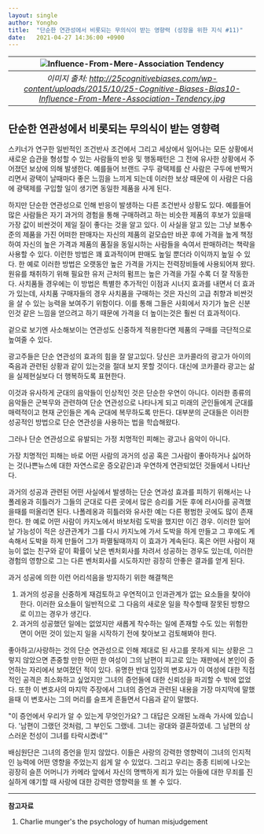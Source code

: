 ```yaml
---
layout: single
author: Yongho
title:  "단순한 연관성에서 비롯되는 무의식이 받는 영향력 (성장을 위한 지식 #11)"
date:   2021-04-27 14:36:00 +0900
---
```


| ![Influence-From-Mere-Association Tendency](https://25cognitivebiases.com/wp-content/uploads/2015/10/25-Cognitive-Biases-Bias10-Influence-From-Mere-Association-Tendency.jpg) |
| :--: |
| *이미지 출처: http://25cognitivebiases.com/wp-content/uploads/2015/10/25-Cognitive-Biases-Bias10-Influence-From-Mere-Association-Tendency.jpg* |

## 단순한 연관성에서 비롯되는 무의식이 받는 영향력

스키너가 연구한 일반적인 조건반사 조건에서 그리고 세상에서 일어나는 모든 상황에서 새로운 습관을 형성할 수 있는 사람들의 반응 및 행동패턴은 그 전에 유사한 상황에서 주어졌던 보상에 의해 발생한다. 예를들어 브랜드 구두 광택제를 산 사람은 구두에 반짝거리면서 광택이 날때마다 좋은 느낌을 느끼게 되는데 이러한 보상 때문에 이 사람은 다음에 광택제를 구입할 일이 생기면 동일한 제품을 사게 된다.

하지만 단순한 연관성으로 인해 반응이 발생하는 다른 조건반사 상황도 있다. 예를들어 많은 사람들은 자기 과거의 경험을 통해 구매하려고 하는 비슷한 제품의 후보가 있을때 가장 값이 비싼것이 제일 질이 좋다는 것을 알고 있다. 이 사실을 알고 있는 그냥 보통수준의 제품을 가진 어떠한 판매자는 자신의 제품의 겉모습만 바꾼 후에 가격을 높게 책정하여 자신의 높은 가격과 제품의 품질을 동일시하는 사람들을 속여서 판매하려는 책략을 사용할 수 있다. 이런한 방법은 꽤 효과적이며 판매도 높일 뿐더라 이익까지 높일 수 있다. 한 예로 이러한 방법은 오랫동안 높은 가격을 가지는  전력장비들에 사용되어져 왔다. 원유를 채취하기 위해 필요한 유저 근처의 펌프는 높은 가격을 가질 수록 더 잘 작동한다. 사치품들 경우에는 이 방법은 특별한 추가적인 이점과 시너지 효과를 내면서 더 효과가 있는데, 사치품 구매자들의 경우 사치품을 구매하는 것은 자신의 고급 취향과 비싼것을 살 수 있는 능력을 보여주기 위함이다. 이를 통해 그들은 사회에서 자기가 높은 신분인것 같은 느낌을 얻으려고 하기 때문에 가격을 더 높이는것은 훨씬 더 효과적이다.

겉으로 보기엔 사소해보이는 연관성도 신중하게 적용한다면 제품의 구매를 극단적으로 높여줄 수 있다. 

광고주들은 단순 연관성의 효과의 힘을 잘 알고있다. 당신은 코카콜라의 광고가 아이의 죽음과 관련된 상황과 같이 있는것을 절대 보지 못할 것이다. 대신에 코카콜라 광고는 삶을 실제현실보다 더 행복하도록 표현한다.

이것과 유사하게 군대의 음악들이 인상적인 것은 단순한 우연이 아니다. 이러한 종류의 음악들은 군복무와 관련하여 단순 연관성으로 나타나게 되고 미래의 군인들에게 군대를 매력적이고 현재 군인들은 계속 군대에 복무하도록 만든다. 대부분의 군대들은 이러한 성공적인 방법으로 단순 연관성을 사용하는 법을 학습해왔다.

그러나 단순 연관성으로 유발되는 가정 치명적인 피해는 광고나 음악이 아니다.

가장 치명적인 피해는 바로 어떤 사람의 과거의 성공 혹은 그사람이 좋아하거나 싫어하는 것(나쁜뉴스에 대한 자연스로운 증오같은)과 우연하게 연관되었던 것들에서 나타난다.

과거의 성공과 관련된 어떤 사실에서 발생하는 단순 연과성 효과를 피하기 위해서는 나폴레옹과 히틀러가 그들의 군대로 다른 곳에서 많은 승리를 거둔 후에 러시아를 공격했을때를 떠올리면 된다. 나폴레옹과 히틀러와 유사한 예는 다른 평범한 곳에도 많이 존재한다. 한 예로 어떤 사람이 카지노에서 바보처럼 도박을 했지만 이긴 경우. 이러한 일어날 가능성이 적은 상관관계가 그를 다시 카지노에 가서 도박을 하게 만들고 그 후에도 계속해서 도박을 하게 만들어 그가 파멸될때까지 이 효과가 계속된다. 혹은 어떤 사람이 재능이 없는 친구와 같이 확률이 낮은 벤처회사를 차려서 성공하는 경우도 있는데, 이러한 경험의 영향으로 그는 다른 벤처회사를 시도하지만 굉장히 안좋은 결과를 얻게 된다.

과거 성공에 의한 이런 어리석음을 방지하기 위한 해결책은
1. 과거의 성공을 신중하게 재검토하고 우연적이고 인과관계가 없는 요소들을 찾아야 한다. 이러한 요소들이 일반적으로 그 다음의 새로운 일을 착수할때 잘못된 방향으로 이끄는 경우가 생긴다.
2. 과거의 성공했던 일에는 없었지만 새롭게 착수하는 일에 존재할 수도 있는 위험한 면이 어떤 것이 있는지 일을 시작하기 전에 찾아보고 검토해봐야 한다.

좋아하고/사랑하는 것의 단순 연관성으로 인해 제대로 된 사고를 못하게 되는 상황은 그렇지 않았으면 존중할 만한 어떤 한 여성이 그의 남편이 피고로 있는 재판에서 본인이 증언하는 자리에서 보여졌던 적이 있다. 유명한 반대 입장의 변호사가 이 여성에 대한 직접적인 공격은 최소화하고 싶었지만 그녀의 증언들에 대한 신뢰성을 파괴할 수 밖에 없었다. 또한 이 변호사의 마지막 주장에서 그녀의 증언과 관련된 내용을 가장 마지막에 말했을때 이 변호사는 그의 머리를 슬프게 흔들면서 다음과 같이 말했다. 

"이 증언에서 우리가 알 수 있는게 무엇인가요? 그 대답은 오래된 노래속 가사에 있습니다. '남편이 그랬던 것처럼, 그 부인도 그랬네. 그녀는 광대와 결혼하였네. 그 남편의 상스러운 천성이 그녀를 타락시켰네'"

배심원단은 그녀의 증언을 믿지 않았다. 이들은 사랑의 강력한 영향력이 그녀의 인지적인 능력에 어떤 영향을 주었는지 쉽게 알 수 있었다. 그리고 우리는 종종 티비에 나오는 굉장히 슬픈 어머니가 카메라 앞에서 자신의 명백하게 죄가 있는 아들에 대한 무죄를 진실하게 얘기할 때 사랑에 대한 강력한 영향력을 또 볼 수 있다.


---
**참고자료**
1. Charlie munger's the psychology of human misjudgement